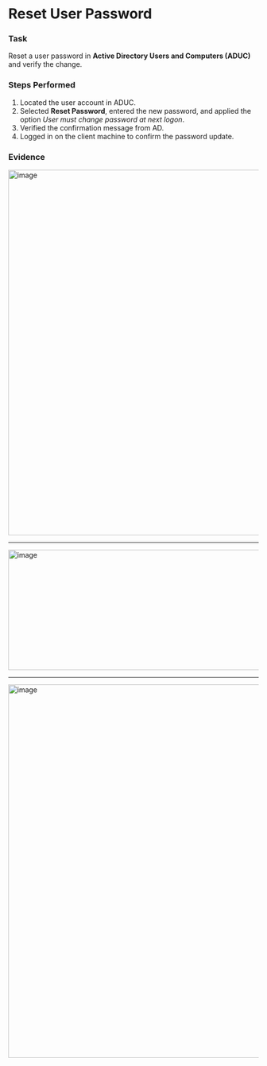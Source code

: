 # Reset User Password  

### Task  
Reset a user password in **Active Directory Users and Computers (ADUC)** and verify the change.  

### Steps Performed  
1. Located the user account in ADUC.  
2. Selected **Reset Password**, entered the new password, and applied the option *User must change password at next logon*.  
3. Verified the confirmation message from AD.  
4. Logged in on the client machine to confirm the password update.  

### Evidence  

<img width="556" height="735" alt="image" src="https://github.com/user-attachments/assets/c29f5bcc-572a-4255-b8f7-3eaf1cc41d73" />  

---

<img width="554" height="242" alt="image" src="https://github.com/user-attachments/assets/02007db8-9411-4c67-98d5-232fa04e08c3" />  

---

<img width="555" height="751" alt="image" src="https://github.com/user-attachments/assets/368da717-c90f-4514-a1d6-8f00bc8885d5" />  

